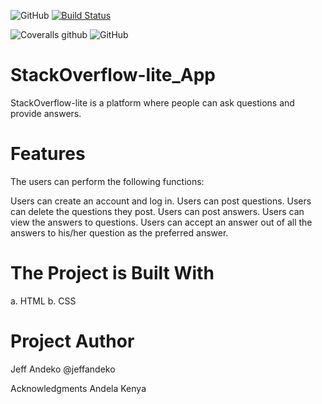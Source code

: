 
![GitHub](https://img.shields.io/github/license/mashape/apistatus.svg) [![Build Status](https://travis-ci.org/jeffandeko/StackOverflow-lite_App.svg?branch=master)](https://travis-ci.org/jeffandeko/StackOverflow-lite_App)

![Coveralls github](https://img.shields.io/coveralls/github/jekyll/jekyll.svg) ![GitHub](https://img.shields.io/github/license/mashape/apistatus.svg)





# StackOverflow-lite_App
StackOverflow-lite is a platform where people can ask questions and provide answers.

# Features
The users can perform the following functions:

Users can create an account and log in.
Users can post questions.
Users can delete the questions they post.
Users can post answers.
Users can view the answers to questions.
Users can accept an answer out of all the answers to his/her question as the preferred answer.

# The Project is Built With
a. HTML b. CSS 

# Project Author
Jeff Andeko @jeffandeko

Acknowledgments
Andela Kenya
